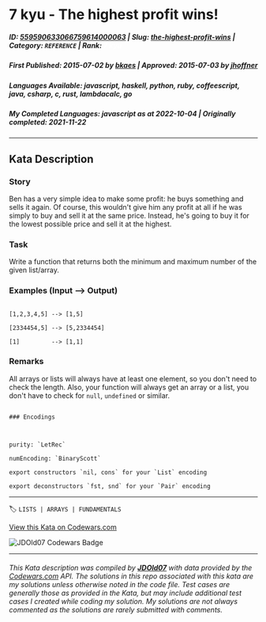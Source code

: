# 7 kyu - The highest profit wins!

##### **ID**: [559590633066759614000063](https://www.codewars.com/kata/559590633066759614000063) | **Slug**: [the-highest-profit-wins](https://www.codewars.com/kata/559590633066759614000063) | **Category**: `REFERENCE` | **Rank**: <span style="color:white">7 kyu</span>

##### **First Published**: 2015-07-02 ***by*** [bkaes](https://www.codewars.com/users/bkaes) | **Approved**: 2015-07-03 ***by*** [jhoffner](https://www.codewars.com/users/jhoffner)

##### **Languages Available**: javascript, haskell, python, ruby, coffeescript, java, csharp, c, rust, lambdacalc, go

##### **My Completed Languages**: javascript ***as at*** 2022-10-04 | **Originally completed**: 2021-11-22

---

## Kata Description


### Story



Ben has a very simple idea to make some profit: he buys something and sells it again. Of course, this wouldn't give him any profit at all if he was simply to buy and sell it at the same price. Instead, he's going to buy it for the lowest possible price and sell it at the highest.



### Task



Write a function that returns both the minimum and maximum number of the given list/array. 



### Examples (Input --> Output)



```

[1,2,3,4,5] --> [1,5]

[2334454,5] --> [5,2334454]

[1]         --> [1,1]

```



### Remarks



All arrays or lists will always have at least one element, so you don't need to check the length. Also, your function will always get an array or a list, you don't have to check for `null`, `undefined` or similar.



~~~if:lambdacalc

### Encodings



purity: `LetRec`  

numEncoding: `BinaryScott`  

export constructors `nil, cons` for your `List` encoding  

export deconstructors `fst, snd` for your `Pair` encoding  

~~~

---


🏷 `LISTS | ARRAYS | FUNDAMENTALS`


[View this Kata on Codewars.com](https://www.codewars.com/kata/559590633066759614000063)

![](https://www.codewars.com/users/jdold07/badges/large "JDOld07 Codewars Badge")

---

###### *This Kata description was compiled by [**JDOld07**](https://tpstech.dev) with data provided by the [Codewars.com](https://www.codewars.com) API.  The solutions in this repo associated with this kata are my solutions unless otherwise noted in the code file.  Test cases are generally those as provided in the Kata, but may include additional test cases I created while coding my solution.  My solutions are not always commented as the solutions are rarely submitted with comments.*
